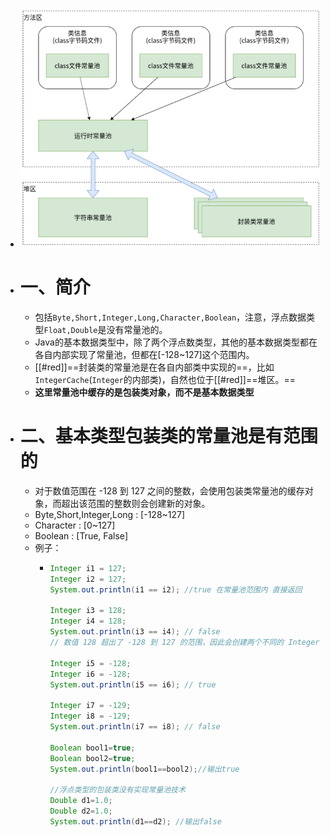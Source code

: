 - ![常量池.png](../assets/常量池_1684832361384_0.png)
- # 一、简介
	- 包括`Byte,Short,Integer,Long,Character,Boolean`，注意，浮点数据类型`Float,Double`是没有常量池的。
	- Java的基本数据类型中，除了两个浮点数类型，其他的基本数据类型都在各自内部实现了常量池，但都在[-128~127]这个范围内。
	- [[#red]]==封装类的常量池是在各自内部类中实现的==，比如`IntegerCache`(`Integer`的内部类)，自然也位于[[#red]]==堆区。==
	- **这里常量池中缓存的是包装类对象，而不是基本数据类型**
- # 二、基本类型包装类的常量池是有范围的
	- 对于数值范围在 -128 到 127 之间的整数，会使用包装类常量池的缓存对象，而超出该范围的整数则会创建新的对象。
	- Byte,Short,Integer,Long : [-128~127]
	- Character : [0~127]
	- Boolean : [True, False]
	- 例子：
		- ```java
		  Integer i1 = 127;
		  Integer i2 = 127;
		  System.out.println(i1 == i2); //true 在常量池范围内 直接返回
		  
		  Integer i3 = 128; 
		  Integer i4 = 128;
		  System.out.println(i3 == i4); // false
		  // 数值 128 超出了 -128 到 127 的范围，因此会创建两个不同的 Integer 对象。尽管它们的数值相同，但它们引用的是不同的对象
		  
		  Integer i5 = -128;
		  Integer i6 = -128;
		  System.out.println(i5 == i6); // true
		  
		  Integer i7 = -129;
		  Integer i8 = -129;
		  System.out.println(i7 == i8); // false
		  
		  Boolean bool1=true;
		  Boolean bool2=true;
		  System.out.println(bool1==bool2);//输出true
		  
		  //浮点类型的包装类没有实现常量池技术
		  Double d1=1.0;
		  Double d2=1.0;
		  System.out.println(d1==d2); //输出false
		  ```